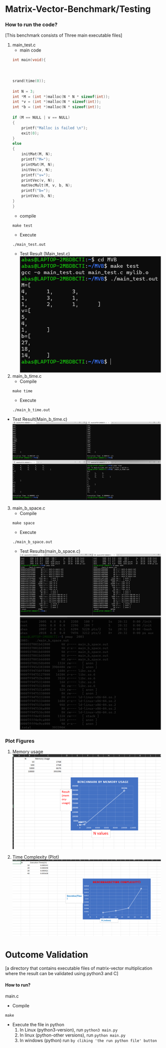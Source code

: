 # Matrix-Vector-Benchmark/Testing

### How to run the code?

[This benchmark consists of Three main executable files]

 1. main_test.c
    * main code
    ```C
    int main(void){



    srand(time(0));

    int N = 3;
    int *M = (int *)malloc(N * N * sizeof(int));
    int *v = (int *)malloc(N * sizeof(int));
    int *b = (int *)malloc(N * sizeof(int));

    if (M == NULL | v == NULL)
    {
        printf("Malloc is failed \n");
        exit(0);
    }
    else
    {
        initMat(M, N);
        printf("M=");
        printMat(M, N);
        initVec(v, N);
        printf("v=");
        printVec(v, N);
        matVecMult(M, v, b, N);
        printf("b=");
        printVec(b, N);
    }
    }
    ```
     * compile
     ```
     make test
     ```
     * Execute
    ```
    ./main_test.out
    ```
    * Test Result (Main_test.c)
    ![Alt text](tests%20results/main_test.png)
 2. main_b_time.c
    * Compile
    ```
    make time
    ```
    * Execute
     ```
     ./main_b_time.out
     ```
   * Test Result(Main_b_time.c)
    ![Alt text](tests%20results/Benchmark%20by%20time.png)
3. main_b_space.c
    * Compile
    ```
    make space
    ```
    * Execute
    ```
    ./main_b_space.out
    ```
    * Test Results(main_b_space.c)
     ![Alt text](tests%20results/benchmark-memory-usage.png)
     ![Alt text](tests%20results/N(10k)%20space%20usage.png)
     


### Plot Figures
1. Memory usage
    ![Alt text](tests%20results/plot(memory-usage).png)

2. Time Complexity (Plot)
     ![Alt text](tests%20results/Plot(time).png)


# Outcome Validation
[a directory that contains executable files of matrix-vector multiplication where the result can be validated using python3 and C]
   #### How to run?
main.c 
   * Compile
    
```
make
```
   * Execute the file in python
      1. In Linux (python3-version), run  ```python3 main.py```
      2. In linux (python-other versions), run ```python main.py```
      3. In windows (python) run ```by cliking 'the run python file' button```
      

      
  
  
